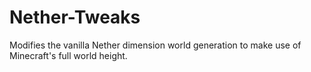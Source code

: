 # Nether-Tweaks
Modifies the vanilla Nether dimension world generation to make use of Minecraft's full world height.
